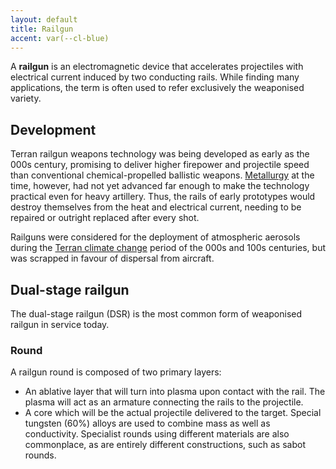 ```yaml
---
layout: default
title: Railgun
accent: var(--cl-blue)
---
```


A **railgun** is an electromagnetic device that accelerates projectiles with electrical current
induced by two conducting rails. While finding many applications, the term is often used to refer
exclusively the weaponised variety.

## Development
Terran railgun weapons technology was being developed as early as the 000s century, promising to
deliver higher firepower and projectile speed than conventional chemical-propelled ballistic
weapons. [Metallurgy](Metallurgy.html) at the time, however, had not yet advanced far enough to make
the technology practical even for heavy artillery. Thus, the rails of early prototypes would
destroy themselves from the heat and electrical current, needing to be repaired or outright
replaced after every shot.

Railguns were considered for the deployment of atmospheric aerosols during the
[Terran climate change](Terran_Climate_Change.html) period of the 000s and 100s centuries, but was
scrapped in favour of dispersal from aircraft.

## Dual-stage railgun
The dual-stage railgun (DSR) is the most common form of weaponised railgun in service today.

### Round
A railgun round is composed of two primary layers:

* An ablative layer that will turn into plasma upon contact with the rail. The plasma will
act as an armature connecting the rails to the projectile.
* A core which will be the actual projectile delivered to the target. Special tungsten (60%) alloys
are used to combine mass as well as conductivity. Specialist rounds using different materials are
also commonplace, as are entirely different constructions, such as sabot rounds.
